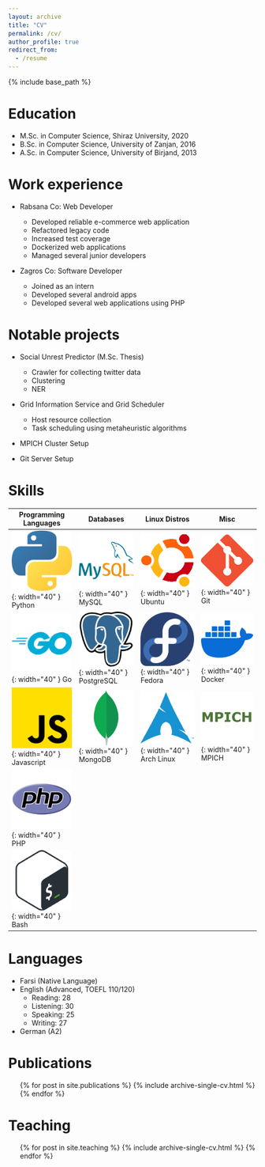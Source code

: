 ```yaml
---
layout: archive
title: "CV"
permalink: /cv/
author_profile: true
redirect_from:
  - /resume
---
```


{% include base_path %}

Education
======
* M.Sc. in Computer Science, Shiraz University, 2020
* B.Sc. in Computer Science, University of Zanjan, 2016
* A.Sc. in Computer Science, University of Birjand, 2013

Work experience
======
* Rabsana Co: Web Developer
  * Developed reliable e-commerce web application
  * Refactored legacy code
  * Increased test coverage
  * Dockerized web applications
  * Managed several junior developers

* Zagros Co: Software Developer
  * Joined as an intern
  * Developed several android apps
  * Developed several web applications using PHP

Notable projects
======
* Social Unrest Predictor (M.Sc. Thesis)
  * Crawler for collecting twitter data
  * Clustering
  * NER

* Grid Information Service and Grid Scheduler
  * Host resource collection
  * Task scheduling using metaheuristic algorithms

* MPICH Cluster Setup

* Git Server Setup

Skills
======

| Programming Languages                                          | Databases                                                              | Linux Distros                                                    | Misc                                                       |
| -------------------------------------------------------------- | ---------------------------------------------------------------------- | ---------------------------------------------------------------- | ---------------------------------------------------------- |
| ![Python](/images/skills/python.png){: width="40" } Python     | ![MySQL](/images/skills/mysql.png){: width="40" }           MySQL      | ![Ubuntu](/images/skills/ubuntu.png){: width="40" }   Ubuntu     | ![Git](/images/skills/git.png){: width="40" }       Git    |
| ![Go](/images/skills/golang.png){: width="40" } Go     | ![PostgreSQL](/images/skills/postgresql.png){: width="40" } PostgreSQL | ![Fedora](/images/skills/fedora.png){: width="40" }   Fedora     | ![Docker](/images/skills/docker.png){: width="40" } Docker |
| ![Javascript](/images/skills/js.png){: width="40" } Javascript | ![MongoDB](/images/skills/mongodb.png){: width="40" }       MongoDB    | ![Arch Linux](/images/skills/arch.png){: width="40" } Arch Linux | ![MPICH](/images/skills/mpich.png){: width="40" }   MPICH  |
| ![PHP](/images/skills/php.png){: width="40" }       PHP        |                                                                        |                                                                  |                                                            |
| ![Bash](/images/skills/bash.png){: width="40" }     Bash       |                                                                        |                                                                  |                                                            |

Languages
======
* Farsi (Native Language)
* English (Advanced, TOEFL 110/120)
  * Reading: 28
  * Listening: 30
  * Speaking: 25
  * Writing: 27
* German (A2)


Publications
======
  <ul>{% for post in site.publications %}
    {% include archive-single-cv.html %}
  {% endfor %}</ul>
  
<!-- Talks
======
  <ul>{% for post in site.talks %}
    {% include archive-single-talk-cv.html %}
  {% endfor %}</ul> -->
  
Teaching
======
  <ul>{% for post in site.teaching %}
    {% include archive-single-cv.html %}
  {% endfor %}</ul>
  
<!-- Service and leadership
======
* Currently signed in to 43 different slack teams -->
